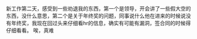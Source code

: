 新工作第二天，感受到一些劝退我的东西，第一个是领导，开会讲了一些假大空的东西，没什么意思，第二个是关于年终奖的问题，同事说什么他在进来的时候说没有年终奖，我现在回过头来仔细看hr的信息，确实有可能有漏洞，签合同的时候得仔细看看。
唉，真难

